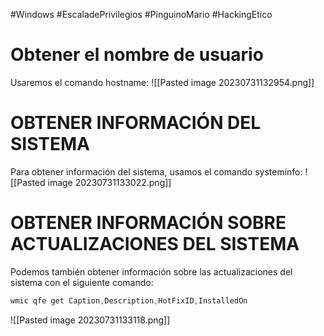 #Windows #EscaladePrivilegios #PinguinoMario #HackingEtico 
# Obtener el nombre de usuario
Usaremos el comando hostname:
![[Pasted image 20230731132954.png]]
# OBTENER INFORMACIÓN DEL SISTEMA
Para obtener información del sistema, usamos el comando systeminfo:
![[Pasted image 20230731133022.png]]
# OBTENER INFORMACIÓN SOBRE ACTUALIZACIONES DEL SISTEMA
Podemos también obtener información sobre las actualizaciones del sistema con el siguiente comando:
```powershell
wmic qfe get Caption,Description,HotFixID,InstalledOn
```
![[Pasted image 20230731133118.png]]
